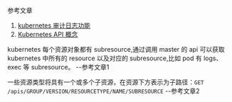 参考文章

1. [kubernetes 审计日志功能](https://www.jianshu.com/p/8117bc2fb966)
2. [Kubernetes API 概念](https://k8smeetup.github.io/docs/reference/api-concepts/)

kubernetes 每个资源对象都有 subresource,通过调用 master 的 api 可以获取 kubernetes 中所有的 resource 以及对应的 subresource,比如 pod 有 logs、exec 等 subresource。 --参考文章1

一些资源类型将具有一个或多个子资源，在资源下方表示为子路径：`GET /apis/GROUP/VERSION/RESOURCETYPE/NAME/SUBRESOURCE` --参考文章2


